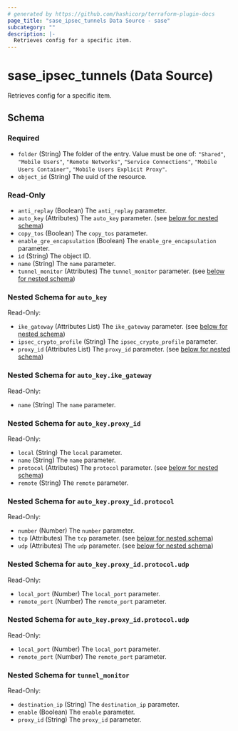 ```yaml
---
# generated by https://github.com/hashicorp/terraform-plugin-docs
page_title: "sase_ipsec_tunnels Data Source - sase"
subcategory: ""
description: |-
  Retrieves config for a specific item.
---
```


# sase_ipsec_tunnels (Data Source)

Retrieves config for a specific item.



<!-- schema generated by tfplugindocs -->
## Schema

### Required

- `folder` (String) The folder of the entry. Value must be one of: `"Shared"`, `"Mobile Users"`, `"Remote Networks"`, `"Service Connections"`, `"Mobile Users Container"`, `"Mobile Users Explicit Proxy"`.
- `object_id` (String) The uuid of the resource.

### Read-Only

- `anti_replay` (Boolean) The `anti_replay` parameter.
- `auto_key` (Attributes) The `auto_key` parameter. (see [below for nested schema](#nestedatt--auto_key))
- `copy_tos` (Boolean) The `copy_tos` parameter.
- `enable_gre_encapsulation` (Boolean) The `enable_gre_encapsulation` parameter.
- `id` (String) The object ID.
- `name` (String) The `name` parameter.
- `tunnel_monitor` (Attributes) The `tunnel_monitor` parameter. (see [below for nested schema](#nestedatt--tunnel_monitor))

<a id="nestedatt--auto_key"></a>
### Nested Schema for `auto_key`

Read-Only:

- `ike_gateway` (Attributes List) The `ike_gateway` parameter. (see [below for nested schema](#nestedatt--auto_key--ike_gateway))
- `ipsec_crypto_profile` (String) The `ipsec_crypto_profile` parameter.
- `proxy_id` (Attributes List) The `proxy_id` parameter. (see [below for nested schema](#nestedatt--auto_key--proxy_id))

<a id="nestedatt--auto_key--ike_gateway"></a>
### Nested Schema for `auto_key.ike_gateway`

Read-Only:

- `name` (String) The `name` parameter.


<a id="nestedatt--auto_key--proxy_id"></a>
### Nested Schema for `auto_key.proxy_id`

Read-Only:

- `local` (String) The `local` parameter.
- `name` (String) The `name` parameter.
- `protocol` (Attributes) The `protocol` parameter. (see [below for nested schema](#nestedatt--auto_key--proxy_id--protocol))
- `remote` (String) The `remote` parameter.

<a id="nestedatt--auto_key--proxy_id--protocol"></a>
### Nested Schema for `auto_key.proxy_id.protocol`

Read-Only:

- `number` (Number) The `number` parameter.
- `tcp` (Attributes) The `tcp` parameter. (see [below for nested schema](#nestedatt--auto_key--proxy_id--protocol--tcp))
- `udp` (Attributes) The `udp` parameter. (see [below for nested schema](#nestedatt--auto_key--proxy_id--protocol--udp))

<a id="nestedatt--auto_key--proxy_id--protocol--tcp"></a>
### Nested Schema for `auto_key.proxy_id.protocol.udp`

Read-Only:

- `local_port` (Number) The `local_port` parameter.
- `remote_port` (Number) The `remote_port` parameter.


<a id="nestedatt--auto_key--proxy_id--protocol--udp"></a>
### Nested Schema for `auto_key.proxy_id.protocol.udp`

Read-Only:

- `local_port` (Number) The `local_port` parameter.
- `remote_port` (Number) The `remote_port` parameter.





<a id="nestedatt--tunnel_monitor"></a>
### Nested Schema for `tunnel_monitor`

Read-Only:

- `destination_ip` (String) The `destination_ip` parameter.
- `enable` (Boolean) The `enable` parameter.
- `proxy_id` (String) The `proxy_id` parameter.


